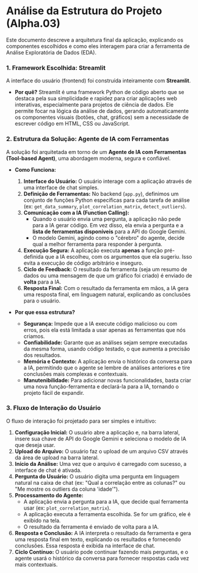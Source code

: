 # Análise da Estrutura do Projeto (Alpha.03)

Este documento descreve a arquitetura final da aplicação, explicando os componentes escolhidos e como eles interagem para criar a ferramenta de Análise Exploratória de Dados (EDA).

### 1. Framework Escolhida: Streamlit

A interface do usuário (frontend) foi construída inteiramente com **Streamlit**.

*   **Por quê?** Streamlit é uma framework Python de código aberto que se destaca pela sua simplicidade e rapidez para criar aplicações web interativas, especialmente para projetos de ciência de dados. Ele permite focar na lógica da análise de dados, gerando automaticamente os componentes visuais (botões, chat, gráficos) sem a necessidade de escrever código em HTML, CSS ou JavaScript.

### 2. Estrutura da Solução: Agente de IA com Ferramentas

A solução foi arquitetada em torno de um **Agente de IA com Ferramentas (Tool-based Agent)**, uma abordagem moderna, segura e confiável.

*   **Como Funciona:**
    1.  **Interface do Usuário:** O usuário interage com a aplicação através de uma interface de chat simples.
    2.  **Definição de Ferramentas:** No backend (`app.py`), definimos um conjunto de funções Python específicas para cada tarefa de análise (ex: `get_data_summary`, `plot_correlation_matrix`, `detect_outliers`).
    3.  **Comunicação com a IA (Function Calling):**
        *   Quando o usuário envia uma pergunta, a aplicação não pede para a IA gerar código. Em vez disso, ela envia a pergunta e a **lista de ferramentas disponíveis** para a API do Google Gemini.
        *   O modelo Gemini, agindo como o "cérebro" do agente, decide qual a melhor ferramenta para responder à pergunta.
    4.  **Execução Segura:** A aplicação executa **apenas** a função pré-definida que a IA escolheu, com os argumentos que ela sugeriu. Isso evita a execução de código arbitrário e inseguro.
    5.  **Ciclo de Feedback:** O resultado da ferramenta (seja um resumo de dados ou uma mensagem de que um gráfico foi criado) é enviado de **volta** para a IA.
    6.  **Resposta Final:** Com o resultado da ferramenta em mãos, a IA gera uma resposta final, em linguagem natural, explicando as conclusões para o usuário.

*   **Por que essa estrutura?**
    *   **Segurança:** Impede que a IA execute código malicioso ou com erros, pois ela está limitada a usar apenas as ferramentas que nós criamos.
    *   **Confiabilidade:** Garante que as análises sejam sempre executadas da mesma forma, usando código testado, o que aumenta a precisão dos resultados.
    *   **Memória e Contexto:** A aplicação envia o histórico da conversa para a IA, permitindo que o agente se lembre de análises anteriores e tire conclusões mais complexas e contextuais.
    *   **Manutenibilidade:** Para adicionar novas funcionalidades, basta criar uma nova função-ferramenta e declará-la para a IA, tornando o projeto fácil de expandir.

### 3. Fluxo de Interação do Usuário

O fluxo de interação foi projetado para ser simples e intuitivo:

1.  **Configuração Inicial:** O usuário abre a aplicação e, na barra lateral, insere sua chave de API do Google Gemini e seleciona o modelo de IA que deseja usar.
2.  **Upload do Arquivo:** O usuário faz o upload de um arquivo CSV através da área de upload na barra lateral.
3.  **Início da Análise:** Uma vez que o arquivo é carregado com sucesso, a interface de chat é ativada.
4.  **Pergunta do Usuário:** O usuário digita uma pergunta em linguagem natural na caixa de chat (ex: "Qual a correlação entre as colunas?" ou "Me mostre os outliers da coluna 'idade'").
5.  **Processamento do Agente:**
    *   A aplicação envia a pergunta para a IA, que decide qual ferramenta usar (ex: `plot_correlation_matrix`).
    *   A aplicação executa a ferramenta escolhida. Se for um gráfico, ele é exibido na tela.
    *   O resultado da ferramenta é enviado de volta para a IA.
6.  **Resposta e Conclusão:** A IA interpreta o resultado da ferramenta e gera uma resposta final em texto, explicando os resultados e fornecendo conclusões. Essa resposta é exibida na interface de chat.
7.  **Ciclo Contínuo:** O usuário pode continuar fazendo mais perguntas, e o agente usará o histórico da conversa para fornecer respostas cada vez mais contextuais.